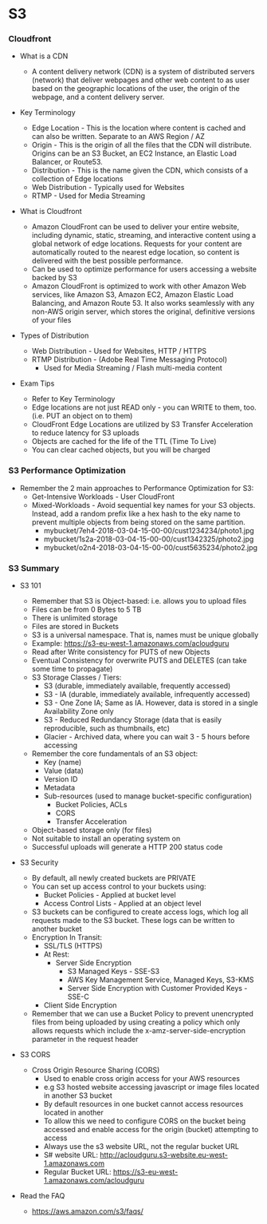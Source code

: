 # S3


### Cloudfront

- What is a CDN
  - A content delivery network (CDN) is a system of distributed servers (network) that deliver webpages and other web content to as user based on the geographic locations of the user, the origin of the webpage, and a content delivery server.

- Key Terminology
  - Edge Location - This is the location where content is cached and can also be written. Separate to an AWS Region / AZ
  - Origin - This is the origin of all the files that the CDN will distribute. Origins can be an S3 Bucket, an EC2 Instance, an Elastic Load Balancer, or Route53.
  - Distribution - This is the name given the CDN, which consists of a collection of Edge locations
  - Web Distribution - Typically used for Websites
  - RTMP - Used for Media Streaming

- What is Cloudfront
  - Amazon CloudFront can be used to deliver your entire website, including dynamic, static, streaming, and interactive content using a global network of edge locations. Requests for your content are automatically routed to the nearest edge location, so content is delivered with the best possible performance.
  - Can be used to optimize performance for users accessing a website backed by S3
  - Amazon CloudFront is optimized to work with other Amazon Web services, like Amazon S3, Amazon EC2, Amazon Elastic Load Balancing, and Amazon Route 53. It also works seamlessly with any non-AWS origin server, which stores the original, definitive versions of your files

- Types of Distribution
  - Web Distribution - Used for Websites, HTTP / HTTPS
  - RTMP Distribution - (Adobe Real Time Messaging Protocol)
    - Used for Media Streaming / Flash multi-media content

- Exam Tips
  - Refer to Key Terminology
  - Edge locations are not just READ only - you can WRITE to them, too. (i.e. PUT an object on to them)
  - CloudFront Edge Locations are utilized by S3 Transfer Acceleration to reduce latency for S3 uploads
  - Objects are cached for the life of the TTL (Time To Live)
  - You can clear cached objects, but you will be charged

### S3 Performance Optimization

- Remember the 2 main approaches to Performance Optimization for S3:
  - Get-Intensive Workloads - User CloudFront
  - Mixed-Workloads - Avoid sequential key names for your S3 objects. Instead, add a random prefix like a hex hash to the eky name to prevent multiple objects from being stored on the same partition.
    - mybucket/7eh4-2018-03-04-15-00-00/cust1234234/photo1.jpg
    - mybucket/1s2a-2018-03-04-15-00-00/cust1342325/photo2.jpg
    - mybucket/o2n4-2018-03-04-15-00-00/cust5635234/photo2.jpg

### S3 Summary

- S3 101
  - Remember that S3 is Object-based: i.e. allows you to upload files
  - Files can be from 0 Bytes to 5 TB
  - There is unlimited storage
  - Files are stored in Buckets
  - S3 is a universal namespace. That is, names must be unique globally
  - Example: https://s3-eu-west-1.amazonaws.com/acloudguru
  - Read after Write consistency for PUTS of new Objects
  - Eventual Consistency for overwrite PUTS and DELETES (can take some time to propagate)
  - S3 Storage Classes / Tiers:
    - S3 (durable, immediately available, frequently accessed)
    - S3 - IA (durable, immediately available, infrequently accessed)
    - S3 - One Zone IA; Same as IA. However, data is stored in a single Availability Zone only
    - S3 - Reduced Redundancy Storage (data that is easily reproducible, such as thumbnails, etc)
    - Glacier - Archived data, where you can wait 3 - 5 hours before accessing
  - Remember the core fundamentals of an S3 object:
    - Key (name)
    - Value (data)
    - Version ID
    - Metadata
    - Sub-resources (used to manage bucket-specific configuration)
      - Bucket Policies, ACLs
      - CORS
      - Transfer Acceleration
  - Object-based storage only (for files)
  - Not suitable to install an operating system on
  - Successful uploads will generate a HTTP 200 status code

- S3 Security
  - By default, all newly created buckets are PRIVATE
  - You can set up access control to your buckets using:
    - Bucket Policies - Applied at bucket level
    - Access Control Lists - Applied at an object level
  - S3 buckets can be configured to create access logs, which log all requests made to the S3 bucket. These logs can be written to another bucket
  - Encryption  In Transit:
      - SSL/TLS (HTTPS)
    - At Rest:
      - Server Side Encryption
        - S3 Managed Keys - SSE-S3
        - AWS Key Management Service, Managed Keys, S3-KMS
        - Server Side Encryption with Customer Provided Keys - SSE-C
    - Client Side Encryption
  - Remember that we can use a Bucket Policy to prevent unencrypted files from being uploaded by using creating a policy which only allows requests which include the x-amz-server-side-encryption parameter in the request header

- S3 CORS
  - Cross Origin Resource Sharing (CORS)
    - Used to enable cross origin access for your AWS resources
    - e.g S3 hosted website accessing javascript or image files located in another S3 bucket
    - By default resources in one bucket cannot access resources located in another
    - To allow this we need to configure CORS on the bucket being accessed and enable access for the origin (bucket) attempting to access
    - Always use the s3 website URL, not the regular bucket URL
    - S# website URL: http://acloudguru.s3-website.eu-west-1.amazonaws.com
    - Regular Bucket URL: https://s3-eu-west-1.amazonaws.com/acloudguru

- Read the FAQ
  - https://aws.amazon.com/s3/faqs/
